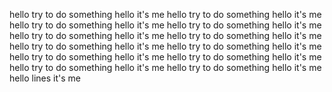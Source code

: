 hello
try to do something
hello
it's me
hello
try to do something
hello
it's me
hello
try to do something
hello
it's me
hello
try to do something
hello
it's me
hello
try to do something
hello
it's me
hello
try to do something
hello
it's me
hello
try to do something
hello
it's me
hello
try to do something
hello
it's me
hello
try to do something
hello
it's me
hello
try to do something
hello
it's me
hello
try to do something
hello
it's me
hello
try to do something
hello
it's me
hello
lines
it's me